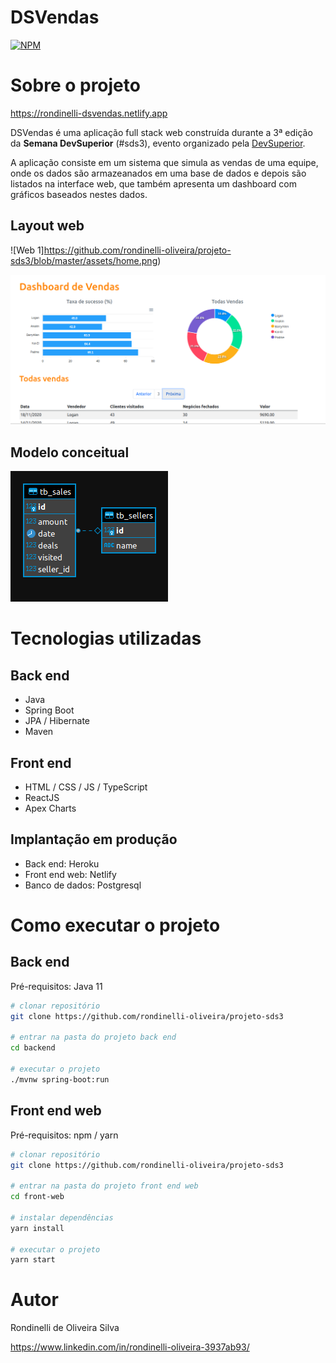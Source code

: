 # DSVendas 
[![NPM](https://img.shields.io/npm/l/react)](https://github.com/rondinelli-oliveira/projeto-sds3/blob/master/LICENSE) 

# Sobre o projeto

https://rondinelli-dsvendas.netlify.app

DSVendas é uma aplicação full stack web construída durante a 3ª edição da **Semana DevSuperior** (#sds3), evento organizado pela [DevSuperior](https://devsuperior.com "Site da DevSuperior").

A aplicação consiste em um sistema que simula as vendas de uma equipe, onde os dados são armazeanados em uma base de dados e depois são listados na interface web, que também apresenta um dashboard com gráficos baseados nestes dados.

## Layout web
![Web 1]https://github.com/rondinelli-oliveira/projeto-sds3/blob/master/assets/home.png)

![Web 2](https://github.com/rondinelli-oliveira/projeto-sds3/blob/master/assets/dash.png)

## Modelo conceitual
![Modelo Conceitual](https://github.com/rondinelli-oliveira/projeto-sds3/blob/master/assets/derdsvendas.png)

# Tecnologias utilizadas
## Back end
- Java
- Spring Boot
- JPA / Hibernate
- Maven
## Front end
- HTML / CSS / JS / TypeScript
- ReactJS
- Apex Charts
## Implantação em produção
- Back end: Heroku
- Front end web: Netlify
- Banco de dados: Postgresql

# Como executar o projeto

## Back end
Pré-requisitos: Java 11

```bash
# clonar repositório
git clone https://github.com/rondinelli-oliveira/projeto-sds3

# entrar na pasta do projeto back end
cd backend

# executar o projeto
./mvnw spring-boot:run
```

## Front end web
Pré-requisitos: npm / yarn

```bash
# clonar repositório
git clone https://github.com/rondinelli-oliveira/projeto-sds3

# entrar na pasta do projeto front end web
cd front-web

# instalar dependências
yarn install

# executar o projeto
yarn start
```

# Autor

Rondinelli de Oliveira Silva

https://www.linkedin.com/in/rondinelli-oliveira-3937ab93/
